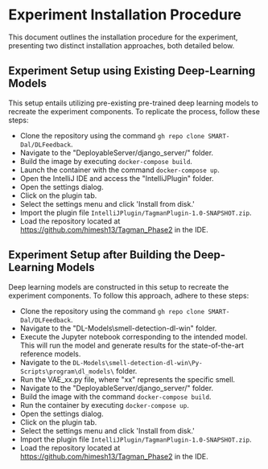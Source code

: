 # Experiment Installation Procedure

This document outlines the installation procedure for the experiment, presenting two distinct installation approaches, both detailed below.

## Experiment Setup using Existing Deep-Learning Models

This setup entails utilizing pre-existing pre-trained deep learning models to recreate the experiment components. To replicate the process, follow these steps:

- Clone the repository using the command `gh repo clone SMART-Dal/DLFeedback`.
- Navigate to the "DeployableServer/django_server/" folder.
- Build the image by executing `docker-compose build`.
- Launch the container with the command `docker-compose up`.
- Open the IntelliJ IDE and access the "IntelliJPlugin" folder.
- Open the settings dialog.
- Click on the plugin tab.
- Select the settings menu and click 'Install from disk.'
- Import the plugin file `IntelliJPlugin/TagmanPlugin-1.0-SNAPSHOT.zip`.  
- Load the repository located at https://github.com/himesh13/Tagman_Phase2 in the IDE.

## Experiment Setup after Building the Deep-Learning Models

Deep learning models are constructed in this setup to recreate the experiment components. To follow this approach, adhere to these steps:

- Clone the repository using the command `gh repo clone SMART-Dal/DLFeedback`.
- Navigate to the "DL-Models\smell-detection-dl-win\" folder.
- Execute the Jupyter notebook corresponding to the intended model. This will run the model and generate results for the state-of-the-art reference models.
- Navigate to the  `DL-Models\smell-detection-dl-win\Py-Scripts\program\dl_models\` folder.
- Run the VAE_xx.py file, where "xx" represents the specific smell.
- Navigate to the "DeployableServer/django_server/" folder.
- Build the image with the command `docker-compose build`.
- Run the container by executing `docker-compose up`.
- Open the settings dialog.
- Click on the plugin tab.
- Select the settings menu and click 'Install from disk.'
- Import the plugin file `IntelliJPlugin/TagmanPlugin-1.0-SNAPSHOT.zip`.  
- Load the repository located at https://github.com/himesh13/Tagman_Phase2 in the IDE.

